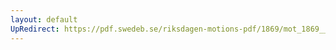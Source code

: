 ```yaml
---
layout: default
UpRedirect: https://pdf.swedeb.se/riksdagen-motions-pdf/1869/mot_1869__ak__00341/mot_1869__ak__00341_002.pdf
---
```

